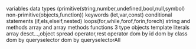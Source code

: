variables
data types (primitive(string,number,undefined,bool,null,symbol) non-primitive(objects,function))
keywords (let,var,const) 
conditional statements (if,els,elseif,nested)
loops(for,while,forof,forin,forech)
string and methods 
array and array methods 
functions 3 type 
objects 
template literals 
array desct...,object 
spread operator,rest operator
dom by id 
dom by class
dom by queryselector 
dom by queryselectorAll 


